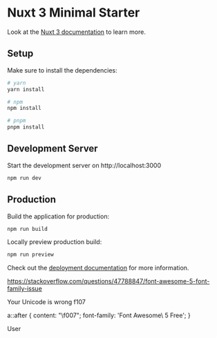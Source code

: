 # Nuxt 3 Minimal Starter

Look at the [Nuxt 3 documentation](https://nuxt.com/docs/getting-started/introduction) to learn more.

## Setup

Make sure to install the dependencies:

```bash
# yarn
yarn install

# npm
npm install

# pnpm
pnpm install
```

## Development Server

Start the development server on http://localhost:3000

```bash
npm run dev
```

## Production

Build the application for production:

```bash
npm run build
```

Locally preview production build:

```bash
npm run preview
```

Check out the [deployment documentation](https://nuxt.com/docs/getting-started/deployment) for more information.

<!-- fontawesome -->

https://stackoverflow.com/questions/47788847/font-awesome-5-font-family-issue

Your Unicode is wrong f107

a::after {
content: "\f007";
font-family: 'Font Awesome\ 5 Free';
}

<link href="https://use.fontawesome.com/releases/v5.0.1/css/all.css" rel="stylesheet">
<a>User</a>
<i class="fas fa-shopping-basket"></i>
